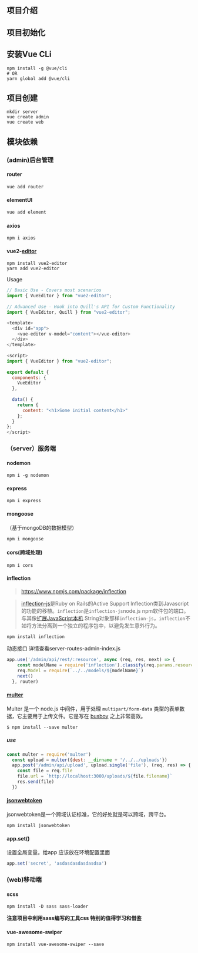 ## 项目介绍

## 项目初始化

## 安装Vue CLi

```shell
npm install -g @vue/cli
# OR
yarn global add @vue/cli
```

## 项目创建

```shell
mkdir server
vue create admin
vue create web
```

## 模块依赖

### (admin)后台管理

#### router

```shell
vue add router
```

#### elementUI

```powershell
vue add element
```

#### axios

```shell
npm i axios
```

#### vue2-[editor](https://www.npmjs.com/package/vue2-editor)

```shell
npm install vue2-editor
yarn add vue2-editor
```

Usage

```javascript
// Basic Use - Covers most scenarios
import { VueEditor } from "vue2-editor";
 
// Advanced Use - Hook into Quill's API for Custom Functionality
import { VueEditor, Quill } from "vue2-editor";
```

```javascript
<template>
  <div id="app">
    <vue-editor v-model="content"></vue-editor>
  </div>
</template>
 
<script>
import { VueEditor } from "vue2-editor";
 
export default {
  components: {
    VueEditor
  },
 
  data() {
    return {
      content: "<h1>Some initial content</h1>"
    };
  }
};
</script>
```





### （server）服务端

#### nodemon

```shell
npm i -g nodemon
```

#### express

```shell
npm i express
```

#### mongoose

（基于mongoDB的数据模型）

```shell
npm i mongoose
```

#### cors(跨域处理)

```shell
npm i cors
```

#### inflection

> https://www.npmjs.com/package/inflection

> [inflection-js](http://code.google.com/p/inflection-js/)是Ruby on Rails的Active Support Inflection类到Javascript的功能的移植。`inflection`是`inflection-js`node.js npm软件包的端口。与其像[扩展JavaScript本机](http://wonko.com/post/extending-javascript-natives) String对象那样`inflection-js`，`inflection`不如将方法分离到一个独立的程序包中，以避免发生意外行为。

```shell
npm install inflection
```

动态接口 详情查看server-routes-admin-index.js

```javascript
app.use('/admin/api/rest/:resource', async (req, res, next) => {
    const modelName = require('inflection').classify(req.params.resource)
    req.Model = require(`../../models/${modelName}`)
    next()
  }, router)
```

#### [multer](https://www.npmjs.com/package/multer)

Multer 是一个 node.js 中间件，用于处理 `multipart/form-data` 类型的表单数据，它主要用于上传文件。它是写在 [busboy](https://github.com/mscdex/busboy) 之上非常高效。

```shell
$ npm install --save multer
```

##### use

```javascript
const multer = require('multer')
  const upload = multer({dest: __dirname + '/../../uploads'})
  app.post('/admin/api/upload', upload.single('file'), (req, res) => {
    const file = req.file
    file.url = `http://localhost:3000/uploads/${file.filename}`
    res.send(file)
  })
```

#### [jsonwebtoken](https://www.npmjs.com/package/jsonwebtoken)

jsonwebtoken是一个跨域认证标准，它的好处就是可以跨域，跨平台。

```shell
npm install jsonwebtoken
```

#### app.set()

设置全局变量。给app 应该放在环境配置里面

```javascript
app.set('secret', 'asdasdasdasdasdsa')
```

### (web)移动端

#### scss 

```shell
npm install -D sass sass-loader
```

**注意项目中利用sass编写的工具css 特别的值得学习和借鉴**

#### vue-awesome-swiper

```shell
npm install vue-awesome-swiper --save
```

